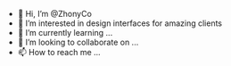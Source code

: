 - 👋 Hi, I’m @ZhonyCo
- 👀 I’m interested in design interfaces for amazing clients
- 🌱 I’m currently learning ...
- 💞️ I’m looking to collaborate on ...
- 📫 How to reach me ...

<!---
ZhonyCo/ZhonyCo is a ✨ special ✨ repository because its `README.md` (this file) appears on your GitHub profile.
You can click the Preview link to take a look at your changes.
--->
